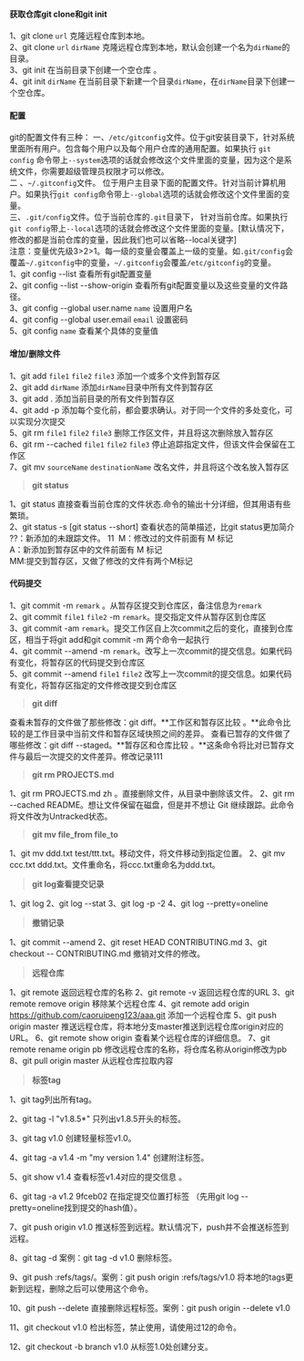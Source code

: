 #### 获取仓库git clone和git init 
1、git clone `url`  克隆远程仓库到本地。    
2、git clone `url` `dirName`   克隆远程仓库到本地，默认会创建一个名为`dirName`的目录。   
3、git init 在当前目录下创建一个空仓库 。           
4、git init `dirName`   在当前目录下新建一个目录`dirName`，在`dirName`目录下创建一个空仓库。   

#### 配置
git的配置文件有三种：
一、`/etc/gitconfig`文件。位于git安装目录下，针对系统里面所有用户。包含每个用户以及每个用户仓库的通用配置。如果执行 `git config` 命令带上`--system`选项的话就会修改这个文件里面的变量，因为这个是系统文件，你需要超级管理员权限才可以修改。   
二 、`~/.gitconfig`文件。 位于用户主目录下面的配置文件。针对当前计算机用户。如果执行`git config`命令带上`--global`选项的话就会修改这个文件里面的变量。    
三、`.git/config`文件。位于当前仓库的`.git`目录下， 针对当前仓库。如果执行`git config`带上`--local`选项的话就会修改这个文件里面的变量。[默认情况下，修改的都是当前仓库的变量，因此我们也可以省略--local关键字]   
注意：变量优先级3>2>1。每一级的变量会覆盖上一级的变量。如`.git/config`会覆盖`~/.gitconfig`中的变量，`~/.gitconfig`会覆盖`/etc/gitconfig`的变量。  
1、git config --list 查看所有git配置变量  
2、git config --list --show-origin 查看所有git配置变量以及这些变量的文件路径。   
3、git config --global user.name `name`  设置用户名  
4、git config --global user.email `email` 设置密码        
5、git config `name` 查看某个具体的变量值  


#### 增加/删除文件
1、git add `file1`  `file2`  `file3` 添加一个或多个文件到暂存区   
2、git add  `dirName`   添加`dirName`目录中所有文件到暂存区    
3、git add .   添加当前目录的所有文件到暂存区  
4、git add -p 添加每个变化前，都会要求确认。对于同一个文件的多处变化，可以实现分次提交      
5、git rm `file1`  `file2`  `file3`  删除工作区文件，并且将这次删除放入暂存区       
6、git rm --cached `file1`  `file2`  `file3`  停止追踪指定文件，但该文件会保留在工作区  
7、git mv `sourceName` `destinationName` 改名文件，并且将这个改名放入暂存区    

>**git status**

1、git status 直接查看当前仓库的文件状态.命令的输出十分详细，但其用语有些繁琐。    
2、git status -s  [git status --short]  查看状态的简单描述，比git status更加简介   
       ??：新添加的未跟踪文件。   11
​       M：修改过的文件前面有 M 标记  
​       A：新添加到暂存区中的文件前面有 M 标记   
​       MM:提交到暂存区，又做了修改的文件有两个M标记   


#### 代码提交 
1、git commit -m `remark` 。从暂存区提交到仓库区，备注信息为`remark`   
2、git commit `file1` `file2`   -m   `remark`。提交指定文件从暂存区到仓库区   
3、git commit -am `remark`。提交工作区自上次commit之后的变化，直接到仓库区，相当于将git add和git commit -m 两个命令一起执行  
4、git commit --amend -m `remark`。改写上一次commit的提交信息。如果代码有变化，将暂存区的代码提交到仓库区  
5、git commit --amend `file1` `file2` 改写上一次commit的提交信息。如果代码有变化，将暂存区指定的文件修改提交到仓库区  

>**git diff**

查看未暂存的文件做了那些修改：git diff。**工作区和暂存区比较 。**此命令比较的是工作目录中当前文件和暂存区域快照之间的差异。
查看已暂存的文件做了哪些修改：git diff --staged。**暂存区和仓库比较 。**这条命令将比对已暂存文件与最后一次提交的文件差异。修改记录111

>**git rm PROJECTS.md**

1、git rm PROJECTS.md zh 。直接删除文件，从目录中删除该文件。
2、git rm --cached README。想让文件保留在磁盘，但是并不想让 Git 继续跟踪。此命令将文件改为Untracked状态。

>**git mv file_from file_to**

1、git mv ddd.txt test/ttt.txt。移动文件，将文件移动到指定位置。
2、git mv ccc.txt ddd.txt。文件重命名，将ccc.txt重命名为ddd.txt。

>**git log查看提交记录**

1、git log
2、git log --stat
3、git log -p -2
4、git log --pretty=oneline
>**撤销记录**

1、git commit --amend
2、git reset HEAD CONTRIBUTING.md
3、git checkout -- CONTRIBUTING.md 撤销对文件的修改。

>**远程仓库**

1、git remote  返回远程仓库的名称
2、git remote -v 返回远程仓库的URL
3、git remote remove origin  移除某个远程仓库
4、git remote add origin https://github.com/caoruipeng123/aaa.git 添加一个远程仓库
5、git push origin master 推送远程仓库，将本地分支master推送到远程仓库origin对应的URL。
6、git remote show origin 查看某个远程仓库的详细信息。
7、git remote rename origin pb  修改远程仓库的名称，将仓库名称从origin修改为pb
8、git pull origin master 从远程仓库拉取内容

>**标签tag**

1、git tag列出所有tag。   

2、git tag -l "v1.8.5*" 只列出v1.8.5开头的标签。    

3、git tag v1.0 创建轻量标签v1.0。   

4、git tag -a v1.4 -m "my version 1.4" 创建附注标签。        

5、git show v1.4 查看标签v1.4对应的提交信息 。   

6、git tag -a v1.2 9fceb02  在指定提交位置打标签 （先用git log --pretty=oneline找到提交的hash值）。  

7、git push origin v1.0 推送标签到远程。默认情况下，push并不会推送标签到远程。  

8、git tag -d <tagname>   案例：git tag -d v1.0 删除标签。  

9、git push <remoteName> :refs/tags/<tagName>。案例：git push origin :refs/tags/v1.0  将本地的tags更新到远程，删除之后可以使用这个命令。  

10、git push <remoteName> --delete <tagname>  直接删除远程标签。案例：git push origin --delete v1.0  

11、git checkout v1.0 检出标签，禁止使用，请使用过12的命令。     

12、git checkout -b branch v1.0 从标签1.0处创建分支。

